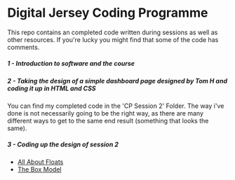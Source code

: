 # Digital Jersey Coding Programme

This repo contains an completed code written during sessions as well as other resources.  If you're lucky you might find that some of the code has comments.

##### 1 - Introduction to software and the course

##### 2 - Taking the design of a simple dashboard page designed by Tom H and coding it up in HTML and CSS
You can find my completed code in the 'CP Session 2' Folder.  The way i've done is not necessarily going to be the right way, as there are many different ways to get to the same end result (something that looks the same). 

##### 3 - Coding up the design of session 2

* [All About Floats](https://css-tricks.com/all-about-floats/)
* [The Box Model](http://blog.teamtreehouse.com/box-sizing-secret-simple-css-layouts)

